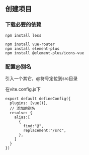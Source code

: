 ## 创建项目

### 下载必要的依赖



```
npm install less

npm install vue-router
npm install element-plus
npm install @element-plus/icons-vue
```



### 配置@别名

引入一个其它，@符号定位到src目录

在vite.config.js下

```
export default defineConfig({
  plugins: [vue()],
  // 添加的别名
  resolve: {
    alias:[
      {
        find:"@",
        replacement:"/src",
      },
    ]
  }
})
```





